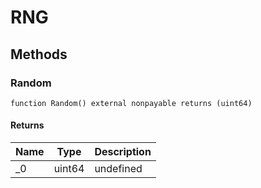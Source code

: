 # RNG









## Methods

### Random

```solidity
function Random() external nonpayable returns (uint64)
```






#### Returns

| Name | Type | Description |
|---|---|---|
| _0 | uint64 | undefined |




